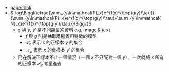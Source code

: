 - [paper link](https://arxiv.org/abs/1912.06430)
- $-log\Biggl(\cfrac{\sum_{y\in\mathcal{P}_x}e^{f(x)^{\top}g(y)/\tau}}{\sum_{y\in\mathcal{P}_x}e^{f(x)^{\top}g(y)/\tau}+\sum_{y'\in\mathcal{N}_x}e^{f(x)^{\top}g(y')/\tau}}\Biggr)$
	- $x$ 與 $y$, $y'$ 是不同類型的資料 e.g. image & text
		- $f$ 與 $g$ 則是抽取兩種資料特徵的模型
		- $\mathcal{P}_x$ 表示 $x$ 的正樣本 $y$ 的集合
		- $\mathcal{N}_x$ 表示 $x$ 的負樣本 $y'$ 的集合
	- 用在解決正樣本不止一個情況（一個 $x$ 不只配對一個 $y$），一次就將 $x$ 所有的正樣本 $\mathcal{P}_x$ 考量進去